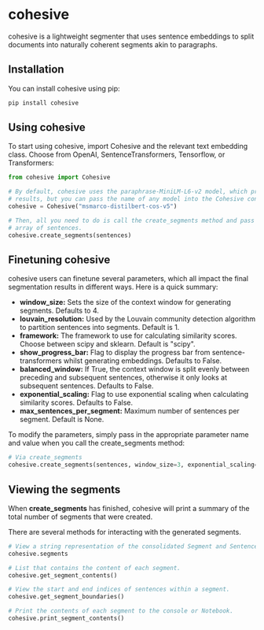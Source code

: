 # cohesive

cohesive is a lightweight segmenter that uses sentence embeddings to split documents into naturally coherent segments akin to paragraphs.

## Installation

You can install cohesive using pip:

```bash
pip install cohesive
```

## Using cohesive

To start using cohesive, import Cohesive and the relevant text embedding class. Choose from OpenAI, SentenceTransformers, Tensorflow, or Transformers:

```python
from cohesive import Cohesive

# By default, cohesive uses the paraphrase-MiniLM-L6-v2 model, which produces good
# results, but you can pass the name of any model into the Cohesive constructor.
cohesive = Cohesive("msmarco-distilbert-cos-v5")

# Then, all you need to do is call the create_segments method and pass in an
# array of sentences.
cohesive.create_segments(sentences)
```

## Finetuning cohesive

cohesive users can finetune several parameters, which all impact the final segmentation results in different ways. Here is a quick summary:

- **window_size:** Sets the size of the context window for generating segments. Defaults to 4.
- **louvain_resolution:** Used by the Louvain community detection algorithm to partition sentences into segments. Default is 1.
- **framework:** The framework to use for calculating similarity scores. Choose between scipy and sklearn. Default is "scipy".
- **show_progress_bar:** Flag to display the progress bar from sentence-transformers whilst generating embeddings. Defaults to False.
- **balanced_window:** If True, the context window is split evenly between preceding and subsequent sentences, otherwise it only looks at subsequent sentences. Defaults to False.
- **exponential_scaling:** Flag to use exponential scaling when calculating similarity scores. Defaults to False.
- **max_sentences_per_segment:** Maximum number of sentences per segment. Default is None.

To modify the parameters, simply pass in the appropriate parameter name and value when you call the create_segments method:

```python
# Via create_segments
cohesive.create_segments(sentences, window_size=3, exponential_scaling=True)
```

## Viewing the segments

When **create_segments** has finished, cohesive will print a summary of the total number of segments that were created.

There are several methods for interacting with the generated segments.

```python
# View a string representation of the consolidated Segment and Sentence objects
cohesive.segments

# List that contains the content of each segment.
cohesive.get_segment_contents()

# View the start and end indices of sentences within a segment.
cohesive.get_segment_boundaries()

# Print the contents of each segment to the console or Notebook.
cohesive.print_segment_contents()
```
